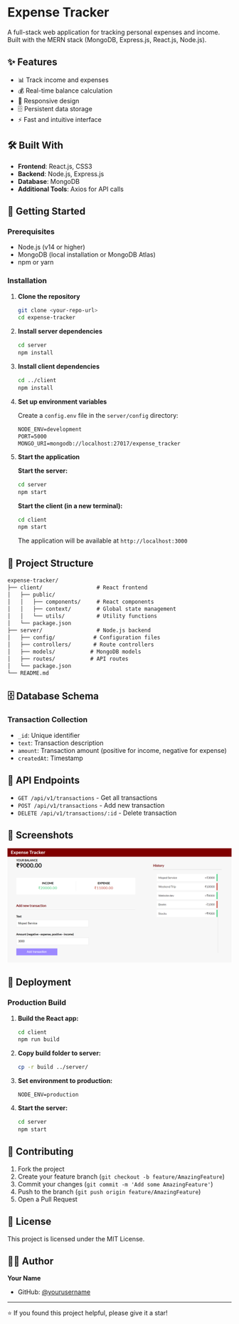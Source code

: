 # Expense Tracker

A full-stack web application for tracking personal expenses and income. Built with the MERN stack (MongoDB, Express.js, React.js, Node.js).

## ✨ Features

- 📊 Track income and expenses
- 💰 Real-time balance calculation
- 📱 Responsive design
- 🗄️ Persistent data storage
- ⚡ Fast and intuitive interface

## 🛠️ Built With

- **Frontend**: React.js, CSS3
- **Backend**: Node.js, Express.js
- **Database**: MongoDB
- **Additional Tools**: Axios for API calls

## 🚀 Getting Started

### Prerequisites

- Node.js (v14 or higher)
- MongoDB (local installation or MongoDB Atlas)
- npm or yarn

### Installation

1. **Clone the repository**
   ```bash
   git clone <your-repo-url>
   cd expense-tracker
   ```

2. **Install server dependencies**
   ```bash
   cd server
   npm install
   ```

3. **Install client dependencies**
   ```bash
   cd ../client
   npm install
   ```

4. **Set up environment variables**
   
   Create a `config.env` file in the `server/config` directory:
   ```env
   NODE_ENV=development
   PORT=5000
   MONGO_URI=mongodb://localhost:27017/expense_tracker
   ```

5. **Start the application**

   **Start the server:**
   ```bash
   cd server
   npm start
   ```

   **Start the client (in a new terminal):**
   ```bash
   cd client
   npm start
   ```

   The application will be available at `http://localhost:3000`

## 📁 Project Structure

```
expense-tracker/
├── client/                 # React frontend
│   ├── public/
│   │   ├── components/     # React components
│   │   ├── context/        # Global state management
│   │   └── utils/          # Utility functions
│   └── package.json
├── server/                 # Node.js backend
│   ├── config/            # Configuration files
│   ├── controllers/       # Route controllers
│   ├── models/           # MongoDB models
│   ├── routes/           # API routes
│   └── package.json
└── README.md
```

## 🗄️ Database Schema

### Transaction Collection
- `_id`: Unique identifier
- `text`: Transaction description
- `amount`: Transaction amount (positive for income, negative for expense)
- `createdAt`: Timestamp

## 🔧 API Endpoints

- `GET /api/v1/transactions` - Get all transactions
- `POST /api/v1/transactions` - Add new transaction
- `DELETE /api/v1/transactions/:id` - Delete transaction

## 📸 Screenshots

![Expense Tracker](expense-tracker.PNG)

## 🚀 Deployment

### Production Build

1. **Build the React app:**
   ```bash
   cd client
   npm run build
   ```

2. **Copy build folder to server:**
   ```bash
   cp -r build ../server/
   ```

3. **Set environment to production:**
   ```env
   NODE_ENV=production
   ```

4. **Start the server:**
   ```bash
   cd server
   npm start
   ```

## 🤝 Contributing

1. Fork the project
2. Create your feature branch (`git checkout -b feature/AmazingFeature`)
3. Commit your changes (`git commit -m 'Add some AmazingFeature'`)
4. Push to the branch (`git push origin feature/AmazingFeature`)
5. Open a Pull Request

## 📝 License

This project is licensed under the MIT License.

## 👨‍💻 Author

**Your Name**
- GitHub: [@yourusername](https://github.com/yourusername)

---

⭐ If you found this project helpful, please give it a star!
